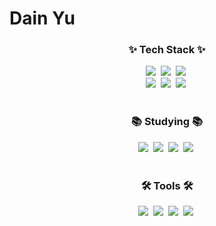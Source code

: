 # Dain Yu

<!--내용 부분-->
<h3 align="center">✨ Tech Stack ✨</h3>
<div align="center">
  <img src="https://img.shields.io/badge/C++-00599C.svg?style=for-the-badge&logo=c%2B%2B&logoColor=white" />&nbsp
  <img src="https://img.shields.io/badge/C%23-239120.svg?style=for-the-badge&logo=c-sharp&logoColor=white" />&nbsp
  <img src="https://img.shields.io/badge/Python-3776AB.svg?style=for-the-badge&logo=python&logoColor=white" />&nbsp
</div>

<div align="center">
  <img src="https://img.shields.io/badge/Unreal%20Engine-0E1128.svg?style=for-the-badge&logo=unrealengine&logoColor=white" />&nbsp
  <img src="https://img.shields.io/badge/Unity-000000.svg?style=for-the-badge&logo=unity&logoColor=white" />&nbsp
  <img src="https://img.shields.io/badge/DirectX-0078D7.svg?style=for-the-badge&logo=directx-3d&logoColor=white" />&nbsp
</div>

<br>

<h3 align="center">📚 Studying 📚</h3>
<div align="center">
  <img src="https://img.shields.io/badge/Game%20Programming-000000.svg?style=for-the-badge&logo=gamepad&logoColor=white" />&nbsp
  <img src="https://img.shields.io/badge/Graphics-2E8B57.svg?style=for-the-badge&logo=adobe-creative-cloud&logoColor=white" />&nbsp
  <img src="https://img.shields.io/badge/VR-FF9900.svg?style=for-the-badge&logo=oculus&logoColor=white" />&nbsp
  <img src="https://img.shields.io/badge/Network-0057B8.svg?style=for-the-badge&logo=cloudflare&logoColor=white" />&nbsp
</div>

<br>

<h3 align="center">🛠 Tools 🛠</h3>
<div align="center">
  <img src="https://img.shields.io/badge/GitHub-181717.svg?style=for-the-badge&logo=github&logoColor=white" />&nbsp
  <img src="https://img.shields.io/badge/Perforce-4040BF.svg?style=for-the-badge&logo=perforce&logoColor=white" />&nbsp
  <img src="https://img.shields.io/badge/Slack-4A154B.svg?style=for-the-badge&logo=slack&logoColor=white" />&nbsp
  <img src="https://img.shields.io/badge/Swit-FA4C56.svg?style=for-the-badge&logo=swit&logoColor=white" />&nbsp
</div>

<br>

